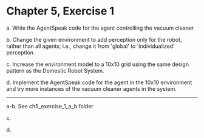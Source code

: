 # Chapter 5, Exercise 1

a. Write the AgentSpeak code for the agent controlling the vacuum cleaner

b. Change the given environment to add perception only for the robot, rather than
   all agents; i.e., change it from 'global' to 'individualized' perception.
   
c. Increase the environment model to a 10x10 grid using the same design pattern
   as the Domestic Robot System.
   
d. Implement the AgentSpeak code for the agent in the 10x10 environment and
   try more instances of the vacuum cleaner agents in the system.
   
   
---

a-b. See ch5_exercise_1_a_b folder

     
c.   


d.
